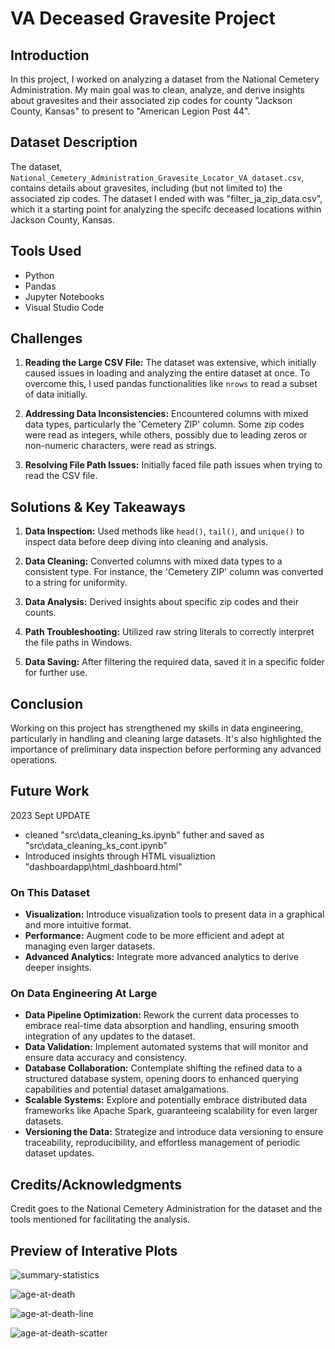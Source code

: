
# VA Deceased Gravesite Project

## Introduction

In this project, I worked on analyzing a dataset from the National Cemetery Administration. My main goal was to clean, analyze, and derive insights about gravesites and their associated zip codes for county "Jackson County, Kansas" to present to "American Legion Post 44".

## Dataset Description

The dataset, `National_Cemetery_Administration_Gravesite_Locator_VA_dataset.csv`, contains details about gravesites, including (but not limited to) the associated zip codes. The dataset I ended with was "filter_ja_zip_data.csv", which it a starting point for analyzing the specifc deceased locations within Jackson County, Kansas.

## Tools Used

- Python
- Pandas
- Jupyter Notebooks
- Visual Studio Code

## Challenges

1. **Reading the Large CSV File:** The dataset was extensive, which initially caused issues in loading and analyzing the entire dataset at once. To overcome this, I used pandas functionalities like `nrows` to read a subset of data initially.

2. **Addressing Data Inconsistencies:** Encountered columns with mixed data types, particularly the 'Cemetery ZIP' column. Some zip codes were read as integers, while others, possibly due to leading zeros or non-numeric characters, were read as strings.

3. **Resolving File Path Issues:** Initially faced file path issues when trying to read the CSV file.

## Solutions & Key Takeaways

1. **Data Inspection:** Used methods like `head()`, `tail()`, and `unique()` to inspect data before deep diving into cleaning and analysis.

2. **Data Cleaning:** Converted columns with mixed data types to a consistent type. For instance, the 'Cemetery ZIP' column was converted to a string for uniformity.

3. **Data Analysis:** Derived insights about specific zip codes and their counts.

4. **Path Troubleshooting:** Utilized raw string literals to correctly interpret the file paths in Windows.

5. **Data Saving:** After filtering the required data, saved it in a specific folder for further use.

## Conclusion

Working on this project has strengthened my skills in data engineering, particularly in handling and cleaning large datasets. It's also highlighted the importance of preliminary data inspection before performing any advanced operations.

## Future Work
2023 Sept UPDATE
 - cleaned "src\data_cleaning_ks.ipynb" futher and saved as "src\data_cleaning_ks_cont.ipynb"
 - Introduced insights through HTML visualiztion "dashboardapp\html_dashboard.html"

### On This Dataset
- **Visualization:** Introduce visualization tools to present data in a graphical and more intuitive format.
- **Performance:** Augment code to be more efficient and adept at managing even larger datasets.
- **Advanced Analytics:** Integrate more advanced analytics to derive deeper insights.

### On Data Engineering At Large
- **Data Pipeline Optimization:** Rework the current data processes to embrace real-time data absorption and handling, ensuring smooth integration of any updates to the dataset.
- **Data Validation:** Implement automated systems that will monitor and ensure data accuracy and consistency.
- **Database Collaboration:** Contemplate shifting the refined data to a structured database system, opening doors to enhanced querying capabilities and potential dataset amalgamations.
- **Scalable Systems:** Explore and potentially embrace distributed data frameworks like Apache Spark, guaranteeing scalability for even larger datasets.
- **Versioning the Data:** Strategize and introduce data versioning to ensure traceability, reproducibility, and effortless management of periodic dataset updates.

## Credits/Acknowledgments
Credit goes to the National Cemetery Administration for the dataset and the tools mentioned for facilitating the analysis.

## Preview of Interative Plots

![summary-statistics](https://github.com/byeltnarb/VA-Gravesite-Data-Exploration/assets/78366874/49f7f613-c1d6-487f-a937-3acf3945dc4a)

![age-at-death](https://github.com/byeltnarb/VA-Gravesite-Data-Exploration/assets/78366874/39e16c3d-254a-41e1-8e13-8ca463413f65)

![age-at-death-line](https://github.com/byeltnarb/VA-Gravesite-Data-Exploration/assets/78366874/da252999-6f4b-42ae-9dc5-32ee3ae83306)

![age-at-death-scatter](https://github.com/byeltnarb/VA-Gravesite-Data-Exploration/assets/78366874/a55ee24c-1bda-4030-acbd-9c06ce19b99d)

